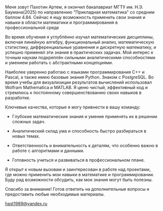 Меня зовут Пахотин Артем, я окончил бакалавриат МГТУ им. Н.Э. Баумана(2025) по направлению "Прикладная математика" со средним баллом 4.84. Сейчас я ищу возможность применить свои знания и навыки в области математики и программирования в профессиональной среде

Во время обучения я углублённо изучал математические дисциплины, включая линейную алгебру, функциональный анализ, математическую статистику, дифференциальные уравнения и дискретную математику, и успешно применял эти знания в практических задачах. Мой интерес к точным наукам подкреплён сильными аналитическими способностями и умением работать с абстрактными концепциями.

Наиболее уверенно работаю с языками программирования C++ и Pascal, а также имею базовые знания Python. Знаком с PostgreSQL. Во время учебы для визуализиции результатов вычислений использовал Wolfram Mathematica и MATLAB. Я ценю чистый, эффективный код и стремлюсь к постоянному совершенствованию своих навыков в разработке.

Ключевые качества, которые я могу привнести в вашу команду:

   * Глубокие математические знания и умение применять их в решении сложных задач.

   * Аналитический склад ума и способность быстро разбираться в новых темах.

   * Ответственность и внимательность к деталям, что особенно важно в работе с алгоритмами и данными.

   * Готовность учиться и развиваться в профессиональном плане.

Я открыт к новым вызовам и заинтересован в работе над проектами, где можно применить мои навыки в математике и программировании. Буду рад возможности обсудить, как мои знания могут быть полезны.

Спасибо за внимание! Готов ответить на дополнительные вопросы и предоставить любые необходимые материалы.

hast1989@yandex.ru
